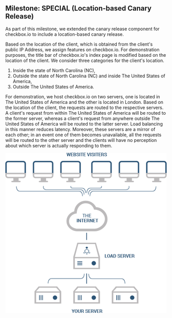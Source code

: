 ## Milestone: SPECIAL (Location-based Canary Release)
As part of this milestone, we extended the canary release component for checkbox.io to include a location-based canary release.

Based on the location of the client, which is obtained from the client's public IP Address, we assign features on checkbox.io.
For demonstration purposes, the title bar of checkbox.io's index page is modified based on the location of the client. We consider three categories for the client's location. 
1. Inside the state of North Carolina (NC),
2. Outside the state of North Carolina (NC) and inside The United States of America,
3. Outside The United States of America.

For demonstration, we host checkbox.io on two servers, one is located in The United States of America and the other is located in London. Based on the location of the client, the requests are routed to the respective servers. A client's request from within The United States of America will be routed to the former server, whereas a client's request from anywhere outside The United States of America will be routed to the latter server. Load balancing in this manner reduces latency. Moreover, these servers are a mirror of each other; in an event one of them becomes unavailable, all the requests will be routed to the other server and the clients will have no perception about which server is actually responding to them. 

![img](/content/load-balancer.png)
